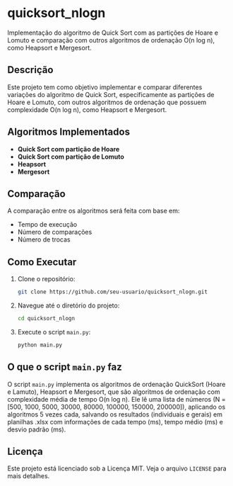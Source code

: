 # quicksort_nlogn

Implementação do algoritmo de Quick Sort com as partições de Hoare e Lomuto e comparação com outros algoritmos de ordenação O(n log n), como Heapsort e Mergesort.

## Descrição

Este projeto tem como objetivo implementar e comparar diferentes variações do algoritmo de Quick Sort, especificamente as partições de Hoare e Lomuto, com outros algoritmos de ordenação que possuem complexidade O(n log n), como Heapsort e Mergesort.

## Algoritmos Implementados

- **Quick Sort com partição de Hoare**
- **Quick Sort com partição de Lomuto**
- **Heapsort**
- **Mergesort**

## Comparação

A comparação entre os algoritmos será feita com base em:

- Tempo de execução
- Número de comparações
- Número de trocas

## Como Executar

1. Clone o repositório:
    ```sh
    git clone https://github.com/seu-usuario/quicksort_nlogn.git
    ```
2. Navegue até o diretório do projeto:
    ```sh
    cd quicksort_nlogn
    ```
3. Execute o script `main.py`:
    ```sh
    python main.py
    ```

## O que o script `main.py` faz

O script `main.py` implementa os algoritmos de ordenação QuickSort (Hoare e Lamuto), Heapsort e Mergesort, que são algoritmos de ordenação com complexidade média de tempo O(n log n). Ele lê uma lista de números (N = [500, 1000, 5000, 30000, 80000, 100000, 150000, 200000]), aplicando os algoritmos 5 vezes cada, salvando os resultados (individuais e gerais) em planilhas .xlsx com informações de cada tempo (ms), tempo médio (ms) e desvio padrão (ms).
## Licença

Este projeto está licenciado sob a Licença MIT. Veja o arquivo `LICENSE` para mais detalhes.

